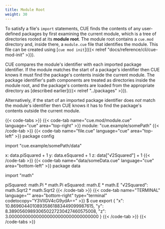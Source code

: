 ```yaml
---
title: Module Root
weight: 30
---
```


To satisfy a file's `import` statements, CUE finds the contents of any
user-defined packages by first examining the current module, which is a tree of
directories rooted at its **module root**.
The module root contains a `cue.mod` directory and, inside there, a
`module.cue` file that identifies the module.
This file can be created using
[`cue mod init`]({{< relref "docs/reference/cli/cue-mod-init" >}}).

CUE compares the module's identifier with each imported package identifier.
If the module matches the start of a package's identifier then CUE knows it
must find the package's contents inside the current module.
The package identifier's path components are treated as directories inside the
module root, and the package's contents are loaded from the appropriate
directory as [described earlier]({{< relref "../packages" >}}).

Alternatively, if the start of an imported package identifier does *not* match
the module's identifier then CUE knows it has to find the package's contents
outside the current module.

{{< code-tabs >}}
{{< code-tab name="cue.mod/module.cue" language="cue" area="top-right" >}}
module: "cue.example/somePath"
{{< /code-tab >}}
{{< code-tab name="file.cue" language="cue" area="top-left" >}}
package config

import "cue.example/somePath/data"

x: data.piSquared + 1
y: data.eSquared + 1
z: data["√2Squared"] + 1
{{< /code-tab >}}
{{< code-tab name="data/someData.cue" language="cue" area="bottom-left" >}}
package data

import "math"

piSquared:   math.Pi * math.Pi
eSquared:    math.E * math.E
"√2Squared": math.Sqrt2 * math.Sqrt2
{{< /code-tab >}}
{{< code-tab name="TERMINAL" language="" area="bottom-right" type="terminal" codetocopy="Y3VlIGV4cG9ydA==" >}}
$ cue export
{
    "x": 10.86960440108935861883449099987615,
    "y": 8.389056098930650227230427460575008,
    "z": 3.000000000000000000000000000000000
}
{{< /code-tab >}}
{{< /code-tabs >}}
